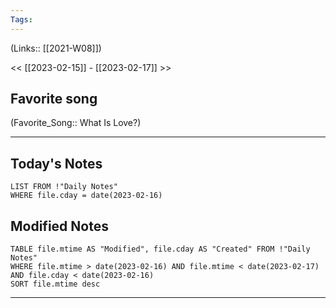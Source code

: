 ```yaml
---
Tags:
---
```

(Links:: [[2021-W08]])

<< [[2023-02-15]] - [[2023-02-17]] >>
## Favorite song
(Favorite_Song:: What Is Love?)
___
## Today's Notes
```dataview
LIST FROM !"Daily Notes"
WHERE file.cday = date(2023-02-16)
```
## Modified Notes
```dataview
TABLE file.mtime AS "Modified", file.cday AS "Created" FROM !"Daily Notes" 
WHERE file.mtime > date(2023-02-16) AND file.mtime < date(2023-02-17) AND file.cday < date(2023-02-16)
SORT file.mtime desc
```
___
